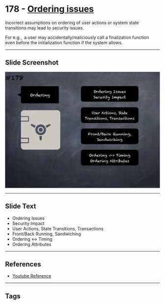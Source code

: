 # 178 - [Ordering issues](Ordering%20issues.md)
Incorrect assumptions on ordering of user actions or system state transitions may lead to security issues. 

For e.g.,  a user may accidentally/maliciously call a finalization function even before the initialization function if the system allows.
___
## Slide Screenshot
![0178.jpg](../../images/5.%20Pitfalls%20and%20Best%20Practices%20201/178.jpg)
___
## Slide Text
- Ordering Issues
- Security Impact
- User Actions, State Transitions, Transactions
- Front/Back Running, Sandwiching
- Ordering <-> Timing
- Ordering Attributes
___
## References
- [Youtube Reference](https://youtu.be/IVbEIbIpWUY?t=1064)
___
## Tags